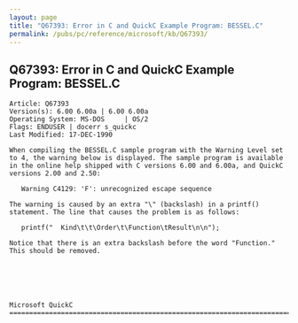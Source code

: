 ```yaml
---
layout: page
title: "Q67393: Error in C and QuickC Example Program: BESSEL.C"
permalink: /pubs/pc/reference/microsoft/kb/Q67393/
---
```


## Q67393: Error in C and QuickC Example Program: BESSEL.C

	Article: Q67393
	Version(s): 6.00 6.00a | 6.00 6.00a
	Operating System: MS-DOS     | OS/2
	Flags: ENDUSER | docerr s_quickc
	Last Modified: 17-DEC-1990
	
	When compiling the BESSEL.C sample program with the Warning Level set
	to 4, the warning below is displayed. The sample program is available
	in the online help shipped with C versions 6.00 and 6.00a, and QuickC
	versions 2.00 and 2.50:
	
	   Warning C4129: 'F': unrecognized escape sequence
	
	The warning is caused by an extra "\" (backslash) in a printf()
	statement. The line that causes the problem is as follows:
	
	   printf("  Kind\t\t\Order\t\Function\tResult\n\n");
	
	Notice that there is an extra backslash before the word "Function."
	This should be removed.
	
	
	
	
	
	
	Microsoft QuickC
	=============================================================================
